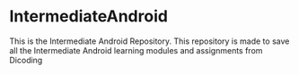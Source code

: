 # IntermediateAndroid
This is the Intermediate Android Repository. This repository is made to save all the Intermediate Android learning modules and assignments from Dicoding 
